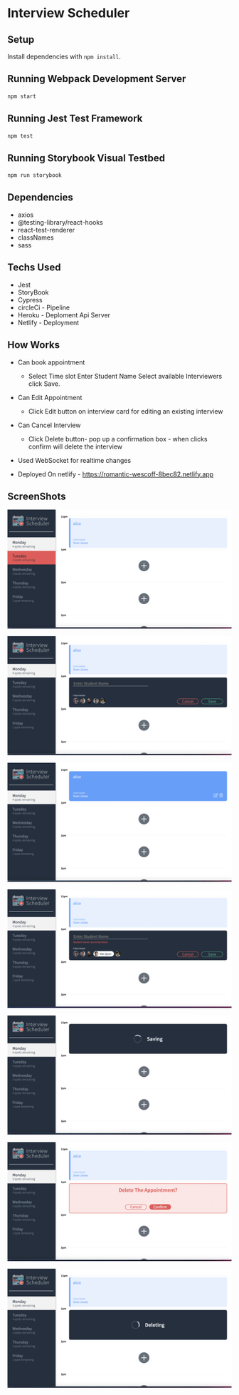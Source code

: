# Interview Scheduler

## Setup

Install dependencies with `npm install`.

## Running Webpack Development Server

```sh
npm start
```

## Running Jest Test Framework

```sh
npm test
```

## Running Storybook Visual Testbed

```sh
npm run storybook
```
## Dependencies

- axios
- @testing-library/react-hooks
- react-test-renderer
- classNames
- sass

## Techs Used

- Jest
- StoryBook
- Cypress
- circleCi - Pipeline
- Heroku - Deploment Api Server
- Netlify - Deployment

## How Works
- Can book appointment
  - Select Time slot Enter Student Name Select available Interviewers click Save.

- Can Edit Appointment
  - Click Edit button on interview      card for editing an existing interview

- Can Cancel Interview
  - Click Delete button- pop up a confirmation box - when clicks confirm will delete the interview


- Used WebSocket for realtime changes

- Deployed On netlify - https://romantic-wescoff-8bec82.netlify.app



## ScreenShots
!["Home screenshot, Listed Interviews, Days, Remaining spots in that perticular day"](https://raw.githubusercontent.com/RameesaRijas/scheduler/master/docs/Home.png)

!["Create New Appointment, input field for typing student name, Interviewer List to Select"](https://raw.githubusercontent.com/RameesaRijas/scheduler/master/docs/Create.png)

!["When hover Edit & Delete Button"](https://raw.githubusercontent.com/RameesaRijas/scheduler/master/docs/Edit%26Delete.png)

!["Validation When Creating and editing Appointment"](https://raw.githubusercontent.com/RameesaRijas/scheduler/master/docs/Validation.png)

!["When Saving User Friendly status loader"](https://raw.githubusercontent.com/RameesaRijas/scheduler/master/docs/Saving.png)

!["When Click Delete confirmation box"](https://raw.githubusercontent.com/RameesaRijas/scheduler/master/docs/Delete.png)

!["Click Confirm status loader with message Deleting"](https://raw.githubusercontent.com/RameesaRijas/scheduler/master/docs/Deleting.png)